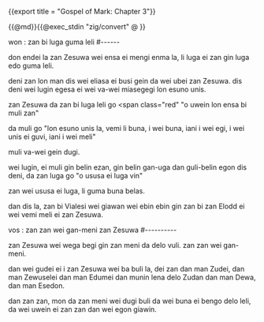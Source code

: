 {{export title = "Gospel of Mark:  Chapter 3"}}

{{@md}}{{@exec_stdin "zig/convert" @ }}

won : zan bi luga guma leli
#------

don endei la zan Zesuwa wei ensa ei mengi enma la, li luga ei zan gin luga edo guma leli.

deni zan lon man dis wei eliasa ei busi gein da wei ubei zan Zesuwa. dis deni wei lugin egesa ei wei va-wei miasegegi lon esuno unis.

zan Zesuwa da zan bi luga leli go <span class="red" "o uwein lon ensa bi muli zan"</span>

da muli go <span class="red">"lon esuno unis la, vemi li buna, i wei buna, iani i wei egi, i wei unis ei guvi, iani i wei meli"</span>

muli va-wei gein dugi.

wei lugin, ei muli gin belin ezan, gin belin gan-uga dan guli-belin egon dis deni, da zan luga go <span class="red">"o ususa ei luga vin"</span>

zan wei ususa ei luga, li guma buna belas.

dan dis la, zan bi Vialesi wei giawan wei ebin ebin gin zan bi zan Elodd ei wei vemi meli ei zan Zesuwa.

vos : zan zan wei gan-meni zan Zesuwa
#----------

zan Zesuwa wei wega begi gin zan meni da delo vuli. zan zan wei gan-meni.

dan wei gudei ei i zan Zesuwa wei ba buli la, dei zan dan man Zudei, dan man Zewuselei dan man Edumei dan munin lena delo Zudan dan man Dewa, dan man Esedon.

dan zan zan, mon da zan meni wei dugi buli da wei buna ei bengo delo leli, da wei uwein ei zan zan dan wei egon giawin.




